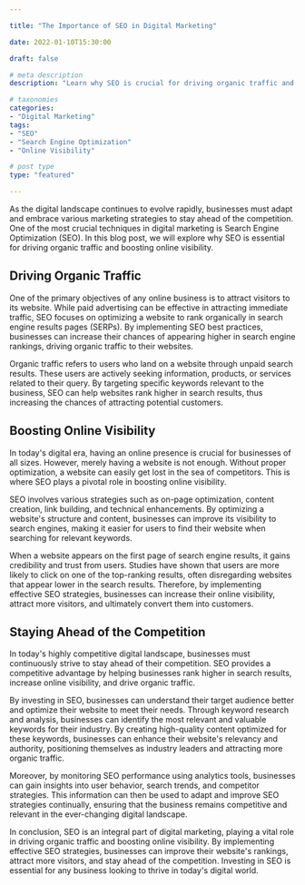 ```yaml
---

title: "The Importance of SEO in Digital Marketing"

date: 2022-01-10T15:30:00

draft: false

# meta description
description: "Learn why SEO is crucial for driving organic traffic and boosting online visibility."

# taxonomies
categories:
- "Digital Marketing"
tags:
- "SEO"
- "Search Engine Optimization"
- "Online Visibility"

# post type
type: "featured"

---
```


As the digital landscape continues to evolve rapidly, businesses must adapt and embrace various marketing strategies to stay ahead of the competition. One of the most crucial techniques in digital marketing is Search Engine Optimization (SEO). In this blog post, we will explore why SEO is essential for driving organic traffic and boosting online visibility.

## Driving Organic Traffic

One of the primary objectives of any online business is to attract visitors to its website. While paid advertising can be effective in attracting immediate traffic, SEO focuses on optimizing a website to rank organically in search engine results pages (SERPs). By implementing SEO best practices, businesses can increase their chances of appearing higher in search engine rankings, driving organic traffic to their websites.

Organic traffic refers to users who land on a website through unpaid search results. These users are actively seeking information, products, or services related to their query. By targeting specific keywords relevant to the business, SEO can help websites rank higher in search results, thus increasing the chances of attracting potential customers.

## Boosting Online Visibility

In today's digital era, having an online presence is crucial for businesses of all sizes. However, merely having a website is not enough. Without proper optimization, a website can easily get lost in the sea of competitors. This is where SEO plays a pivotal role in boosting online visibility.

SEO involves various strategies such as on-page optimization, content creation, link building, and technical enhancements. By optimizing a website's structure and content, businesses can improve its visibility to search engines, making it easier for users to find their website when searching for relevant keywords.

When a website appears on the first page of search engine results, it gains credibility and trust from users. Studies have shown that users are more likely to click on one of the top-ranking results, often disregarding websites that appear lower in the search results. Therefore, by implementing effective SEO strategies, businesses can increase their online visibility, attract more visitors, and ultimately convert them into customers.

## Staying Ahead of the Competition

In today's highly competitive digital landscape, businesses must continuously strive to stay ahead of their competition. SEO provides a competitive advantage by helping businesses rank higher in search results, increase online visibility, and drive organic traffic.

By investing in SEO, businesses can understand their target audience better and optimize their website to meet their needs. Through keyword research and analysis, businesses can identify the most relevant and valuable keywords for their industry. By creating high-quality content optimized for these keywords, businesses can enhance their website's relevancy and authority, positioning themselves as industry leaders and attracting more organic traffic.

Moreover, by monitoring SEO performance using analytics tools, businesses can gain insights into user behavior, search trends, and competitor strategies. This information can then be used to adapt and improve SEO strategies continually, ensuring that the business remains competitive and relevant in the ever-changing digital landscape.

In conclusion, SEO is an integral part of digital marketing, playing a vital role in driving organic traffic and boosting online visibility. By implementing effective SEO strategies, businesses can improve their website's rankings, attract more visitors, and stay ahead of the competition. Investing in SEO is essential for any business looking to thrive in today's digital world.
